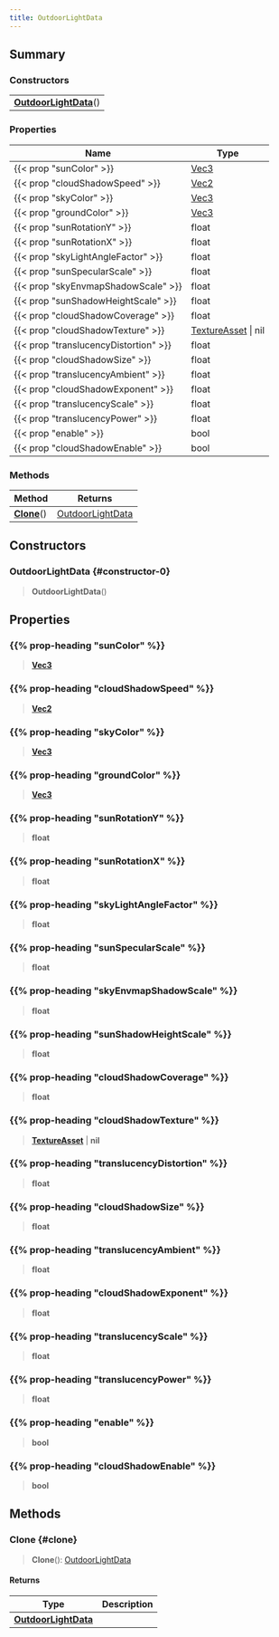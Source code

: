 ```yaml
---
title: OutdoorLightData
---
```


## Summary

### Constructors

|  |
| --- |
| **[OutdoorLightData](#constructor-0)**() |

### Properties

| Name | Type |
| ---- | ---- |
| {{< prop "sunColor" >}} | [Vec3](/vext/ref/shared/type/vec3) |
| {{< prop "cloudShadowSpeed" >}} | [Vec2](/vext/ref/shared/type/vec2) |
| {{< prop "skyColor" >}} | [Vec3](/vext/ref/shared/type/vec3) |
| {{< prop "groundColor" >}} | [Vec3](/vext/ref/shared/type/vec3) |
| {{< prop "sunRotationY" >}} | float |
| {{< prop "sunRotationX" >}} | float |
| {{< prop "skyLightAngleFactor" >}} | float |
| {{< prop "sunSpecularScale" >}} | float |
| {{< prop "skyEnvmapShadowScale" >}} | float |
| {{< prop "sunShadowHeightScale" >}} | float |
| {{< prop "cloudShadowCoverage" >}} | float |
| {{< prop "cloudShadowTexture" >}} | [TextureAsset](/vext/ref/fb/textureasset) \| nil |
| {{< prop "translucencyDistortion" >}} | float |
| {{< prop "cloudShadowSize" >}} | float |
| {{< prop "translucencyAmbient" >}} | float |
| {{< prop "cloudShadowExponent" >}} | float |
| {{< prop "translucencyScale" >}} | float |
| {{< prop "translucencyPower" >}} | float |
| {{< prop "enable" >}} | bool |
| {{< prop "cloudShadowEnable" >}} | bool |

### Methods

| Method | Returns |
| ------ | ------- |
| **[Clone](#clone)**() | [OutdoorLightData](/vext/ref/client/type/outdoorlightdata) |

## Constructors

### OutdoorLightData {#constructor-0}

> **OutdoorLightData**()

## Properties

### {{% prop-heading "sunColor" %}}

> **[Vec3](/vext/ref/shared/type/vec3)**

### {{% prop-heading "cloudShadowSpeed" %}}

> **[Vec2](/vext/ref/shared/type/vec2)**

### {{% prop-heading "skyColor" %}}

> **[Vec3](/vext/ref/shared/type/vec3)**

### {{% prop-heading "groundColor" %}}

> **[Vec3](/vext/ref/shared/type/vec3)**

### {{% prop-heading "sunRotationY" %}}

> **float**

### {{% prop-heading "sunRotationX" %}}

> **float**

### {{% prop-heading "skyLightAngleFactor" %}}

> **float**

### {{% prop-heading "sunSpecularScale" %}}

> **float**

### {{% prop-heading "skyEnvmapShadowScale" %}}

> **float**

### {{% prop-heading "sunShadowHeightScale" %}}

> **float**

### {{% prop-heading "cloudShadowCoverage" %}}

> **float**

### {{% prop-heading "cloudShadowTexture" %}}

> **[TextureAsset](/vext/ref/fb/textureasset)** \| **nil**

### {{% prop-heading "translucencyDistortion" %}}

> **float**

### {{% prop-heading "cloudShadowSize" %}}

> **float**

### {{% prop-heading "translucencyAmbient" %}}

> **float**

### {{% prop-heading "cloudShadowExponent" %}}

> **float**

### {{% prop-heading "translucencyScale" %}}

> **float**

### {{% prop-heading "translucencyPower" %}}

> **float**

### {{% prop-heading "enable" %}}

> **bool**

### {{% prop-heading "cloudShadowEnable" %}}

> **bool**

## Methods

### Clone {#clone}

> **Clone**(): [OutdoorLightData](/vext/ref/client/type/outdoorlightdata)

#### Returns

| Type | Description |
| ---- | ----------- |
| **[OutdoorLightData](/vext/ref/client/type/outdoorlightdata)** |  |

